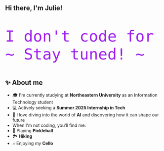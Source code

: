 ## Hi there, I'm Julie! 

<pre style="font-family: monospace; font-size: 50px; color: #A020F0;">
I don't code for a living yet. 
~ Stay tuned! ~
</pre>



## ✨ About me
- 🎓 I'm currently studying at **Northeastern University** as an Information Technology student
- 💻 Actively seeking a **Summer 2025 Internship in Tech**
- 🤖 I love diving into the world of **AI** and discovering how it can shape our future
-  When I'm not coding, you’ll find me:
  - 🏓 Playing **Pickleball**
  - 🏞️ **Hiking**
  - 🎶 Enjoying my **Cello**

